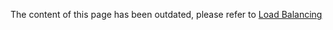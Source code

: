 The content of this page has been outdated, please refer to [Load Balancing](/java-chassis-reference/en_US/references-handlers/loadbalance.md)
